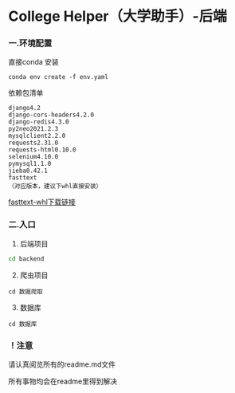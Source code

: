 #  College Helper（大学助手）-后端
### 一.环境配置
直接conda 安装
```
conda env create -f env.yaml
```
依赖包清单
```list
django4.2
django-cors-headers4.2.0
django-redis4.3.0
py2neo2021.2.3
mysqlclient2.2.0
requests2.31.0
requests-html0.10.0
selenium4.10.0
pymysql1.1.0
jieba0.42.1
fasttext
（对应版本，建议下whl直接安装）
```
[fasttext-whl下载链接](https://www.lfd.uci.edu/~gohlke/pythonlibs/#fasttext)
### 二.入口
1. 后端项目
```cmd
cd backend
```
2. 爬虫项目
```
cd 数据爬取
```
3. 数据库
```
cd 数据库
```
### ！注意
请认真阅览所有的readme.md文件

所有事物均会在readme里得到解决